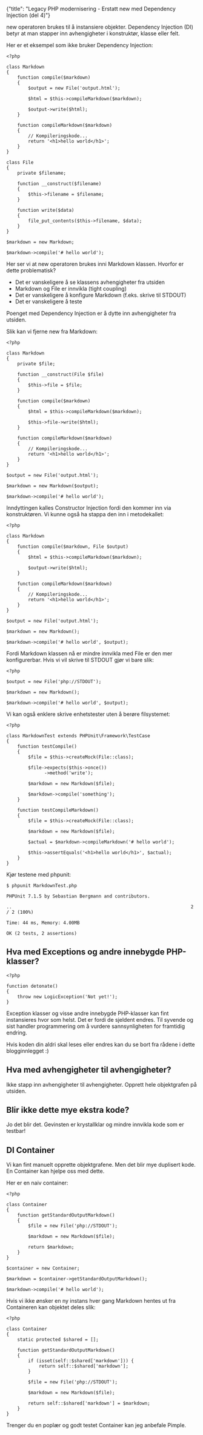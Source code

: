 {"title": "Legacy PHP modernisering - Erstatt new med Dependency Injection (del 4)"}

new operatoren brukes til å instansiere objekter. Dependency Injection (DI) betyr at man stapper inn avhengigheter i konstruktør, klasse eller felt.

Her er et eksempel som ikke bruker Dependency Injection:

	<?php

	class Markdown
	{
		function compile($markdown)
		{
			$output = new File('output.html');

			$html = $this->compileMarkdown($markdown);

			$output->write($html);
		}

		function compileMarkdown($markdown)
		{
			// Kompileringskode...
			return '<h1>hello world</h1>';
		}
	}

	class File
	{
		private $filename;

		function __construct($filename)
		{
			$this->filename = $filename;
		}

		function write($data)
		{
			file_put_contents($this->filename, $data);
		}
	}

	$markdown = new Markdown;

	$markdown->compile('# hello world');

Her ser vi at new operatoren brukes inni Markdown klassen. Hvorfor er dette problematisk?

* Det er vanskeligere å se klassens avhengigheter fra utsiden
* Markdown og File er innvikla (tight coupling)
* Det er vanskeligere å konfigure Markdown (f.eks. skrive til STDOUT)
* Det er vanskeligere å teste

Poenget med Dependency Injection er å dytte inn avhengigheter fra utsiden.

Slik kan vi fjerne new fra Markdown:

	<?php

	class Markdown
	{
		private $file;

		function __construct(File $file)
		{
			$this->file = $file;
		}

		function compile($markdown)
		{
			$html = $this->compileMarkdown($markdown);

			$this->file->write($html);
		}

		function compileMarkdown($markdown)
		{
			// Kompileringskode...
			return '<h1>hello world</h1>';
		}
	}

	$output = new File('output.html');

	$markdown = new Markdown($output);

	$markdown->compile('# hello world');

Inndyttingen kalles Constructor Injection fordi den kommer inn via konstruktøren. Vi kunne også ha stappa den inn i metodekallet:

	<?php

	class Markdown
	{
		function compile($markdown, File $output)
		{
			$html = $this->compileMarkdown($markdown);

			$output->write($html);
		}

		function compileMarkdown($markdown)
		{
			// Kompileringskode...
			return '<h1>hello world</h1>';
		}
	}

	$output = new File('output.html');

	$markdown = new Markdown();

	$markdown->compile('# hello world', $output);

Fordi Markdown klassen nå er mindre innvikla med File er den mer konfigurerbar. Hvis vi vil skrive til STDOUT gjør vi bare slik:

	<?php

	$output = new File('php://STDOUT');

	$markdown = new Markdown();

	$markdown->compile('# hello world', $output);

Vi kan også enklere skrive enhetstester uten å berøre filsystemet:

	<?php

	class MarkdownTest extends PHPUnit\Framework\TestCase
	{
		function testCompile()
		{
			$file = $this->createMock(File::class);

			$file->expects($this->once())
				  ->method('write');

			$markdown = new Markdown($file);

			$markdown->compile('something');
		}

		function testCompileMarkdown()
		{
			$file = $this->createMock(File::class);

			$markdown = new Markdown($file);

			$actual = $markdown->compileMarkdown('# hello world');

			$this->assertEquals('<h1>hello world</h1>', $actual);
		}
	}

Kjør testene med phpunit:

	$ phpunit MarkdownTest.php 

	PHPUnit 7.1.5 by Sebastian Bergmann and contributors.

	..                                                                  2 / 2 (100%)

	Time: 44 ms, Memory: 4.00MB

	OK (2 tests, 2 assertions)

## Hva med Exceptions og andre innebygde PHP-klasser?

	<?php

	function detonate()
	{
		throw new LogicException('Not yet!');
	}

Exception klasser og visse andre innebygde PHP-klasser kan fint instansieres hvor som helst. Det er fordi de sjeldent endres. Til syvende og sist handler programmering om å vurdere sannsynligheten for framtidig endring.

Hvis koden din aldri skal leses eller endres kan du se bort fra rådene i dette blogginnlegget :)
## Hva med avhengigheter til avhengigheter?

Ikke stapp inn avhengigheter til avhengigheter. Opprett hele objektgrafen på utsiden.
## Blir ikke dette mye ekstra kode?

Jo det blir det. Gevinsten er krystallklar og mindre innvikla kode som er testbar!
## DI Container

Vi kan fint manuelt opprette objektgrafene. Men det blir mye duplisert kode. En Container kan hjelpe oss med dette.

Her er en naiv container:

	<?php

	class Container
	{
		function getStandardOutputMarkdown()
		{
			$file = new File('php://STDOUT');

			$markdown = new Markdown($file);

			return $markdown;
		}
	}

	$container = new Container;

	$markdown = $container->getStandardOutputMarkdown();

	$markdown->compile('# hello world');

Hvis vi ikke ønsker en ny instans hver gang Markdown hentes ut fra Containeren kan objektet deles slik:

	<?php

	class Container
	{
		static protected $shared = [];

		function getStandardOutputMarkdown()
		{
			if (isset(self::$shared['markdown'])) {
				return self::$shared['markdown'];
			}

			$file = new File('php://STDOUT');

			$markdown = new Markdown($file);

			return self::$shared['markdown'] = $markdown;
		}
	}

Trenger du en poplær og godt testet Container kan jeg anbefale Pimple.

